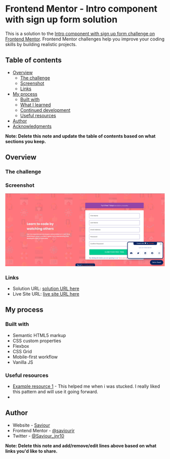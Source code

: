 # Frontend Mentor - Intro component with sign up form solution

This is a solution to the [Intro component with sign up form challenge on Frontend Mentor](https://www.frontendmentor.io/challenges/intro-component-with-signup-form-5cf91bd49edda32581d28fd1). Frontend Mentor challenges help you improve your coding skills by building realistic projects. 

## Table of contents

- [Overview](#overview)
  - [The challenge](#the-challenge)
  - [Screenshot](#screenshot)
  - [Links](#links)
- [My process](#my-process)
  - [Built with](#built-with)
  - [What I learned](#what-i-learned)
  - [Continued development](#continued-development)
  - [Useful resources](#useful-resources)
- [Author](#author)
- [Acknowledgments](#acknowledgments)

**Note: Delete this note and update the table of contents based on what sections you keep.**

## Overview

### The challenge


### Screenshot

![](./SignUp%20.png)



### Links

- Solution URL: [solution URL here](https://github.com/Saviourjr/Sign-Up)
- Live Site URL: [live site URL here](https://saviourjr.github.io/Sign-Up/)

## My process

### Built with

- Semantic HTML5 markup
- CSS custom properties
- Flexbox
- CSS Grid
- Mobile-first workflow
- Vanilla JS

### Useful resources

- [Example resource 1](https://www.youtube.com) - This helped me when i was stucked. I really liked this pattern and will use it going forward.
-

## Author

- Website - [Saviour](https://www.frontendmentor.io/profile/Saviourjr)
- Frontend Mentor - [@saviourjr](https://www.frontendmentor.io/profile/saviourjr)
- Twitter - [@Saviour_jnr10](https://www.twitter.com/saviour_jnr10)

**Note: Delete this note and add/remove/edit lines above based on what links you'd like to share.**


